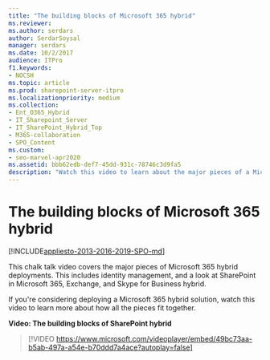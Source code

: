 ```yaml
---
title: "The building blocks of Microsoft 365 hybrid"
ms.reviewer: 
ms.author: serdars
author: SerdarSoysal
manager: serdars
ms.date: 10/2/2017
audience: ITPro
f1.keywords:
- NOCSH
ms.topic: article
ms.prod: sharepoint-server-itpro
ms.localizationpriority: medium
ms.collection:
- Ent_O365_Hybrid
- IT_Sharepoint_Server
- IT_SharePoint_Hybrid_Top
- M365-collaboration
- SPO_Content
ms.custom:
- seo-marvel-apr2020
ms.assetid: bbb62edb-def7-45dd-931c-78746c3d9fa5
description: "Watch this video to learn about the major pieces of a Microsoft 365 hybrid deployment."
---
```


# The building blocks of Microsoft 365 hybrid

[!INCLUDE[appliesto-2013-2016-2019-SPO-md](../includes/appliesto-2013-2016-2019-SPO-md.md)]
  
This chalk talk video covers the major pieces of Microsoft 365 hybrid deployments. This includes identity management, and a look at SharePoint in Microsoft 365, Exchange, and Skype for Business hybrid.
  
If you're considering deploying a Microsoft 365 hybrid solution, watch this video to learn more about how all the pieces fit together.
  
**Video: The building blocks of SharePoint hybrid**

> [!VIDEO https://www.microsoft.com/videoplayer/embed/49bc73aa-b5ab-497a-a54e-b70ddd7a4ace?autoplay=false]

